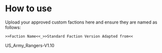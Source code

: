 How to use
==========

Upload your approved custom factions here and ensure they are named as follows:
```
>>Faction Name<<_>>Standard Faction Version Adapted from<<
```
US_Army_Rangers-V1.10